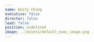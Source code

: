 ```yaml
---
name: Emily Chang
executive: false
director: false
lead: false
position: undefined
image: ../assets/default_exec_image.png
---
```

